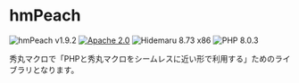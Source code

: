 # hmPeach

![hmPeach v1.9.2](https://img.shields.io/badge/hmPeach-v1.9.2-6479ff.svg)
[![Apache 2.0](https://img.shields.io/badge/license-Apache_2.0-blue.svg?style=flat)](LICENSE)
![Hidemaru 8.73 x86](https://img.shields.io/badge/Hidemaru-v8.98_32bit-6479ff.svg)
![PHP 8.0.3](https://img.shields.io/badge/PHP-v8.0.3-6479ff.svg?logo=php&logoColor=white)

秀丸マクロで「PHPと秀丸マクロをシームレスに近い形で利用する」ためのライブラリとなります。
